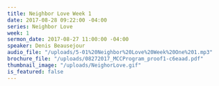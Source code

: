 ```yaml
---
title: Neighbor Love Week 1
date: 2017-08-28 09:22:00 -04:00
series: Neighbor Love
week: 1
sermon_date: 2017-08-27 11:00:00 -04:00
speaker: Denis Beausejour
audio_file: "/uploads/5-01%20Neighbor%20Love%20Week%20One%201.mp3"
brochure_file: "/uploads/08272017_MCCProgram_proof1-c6eaad.pdf"
thumbnail_image: "/uploads/NeighorLove.gif"
is_featured: false
---
```


